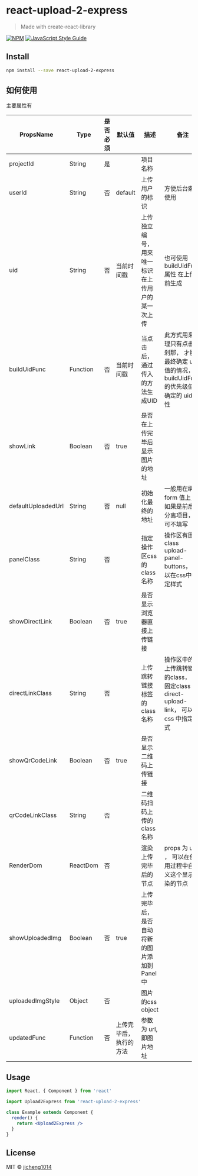 # react-upload-2-express

> Made with create-react-library

[![NPM](https://img.shields.io/npm/v/react-upload-2-express.svg)](https://www.npmjs.com/package/react-upload-2-express) [![JavaScript Style Guide](https://img.shields.io/badge/code_style-standard-brightgreen.svg)](https://standardjs.com)

## Install

```bash
npm install --save react-upload-2-express
```

## 如何使用

主要属性有

| PropsName | Type | 是否必须 | 默认值|描述| 备注 |
|---|---|---|---|--|--|
|projectId| String| 是 | | 项目名称 | |
| userId | String | 否 | default | 上传用户的标识 | 方便后台索引使用
| uid | String | 否 | 当前时间戳 | 上传独立编号， 用来唯一标识在上传用户的某一次上传 | 也可使用 buildUidFunc 属性 在上传前生成 |
| buildUidFunc | Function | 否 | 当前时间戳 | 当点击后， 通过传入的方法生成UID | 此方式用来处理只有点击的刹那， 才能最终确定 uid 值的情况， buildUidFunc 的优先级低于确定的 uid 属性 |
| showLink | Boolean | 否 | true | 是否在上传完毕后显示图片的地址 ||
| defaultUploadedUrl | String | 否 | null | 初始化最终的地址 | 一般用在绑定 form 值上， 如果是前后端分离项目， 可不填写 |
| panelClass | String | 否|  | 指定操作区css 的 class 名称 | 操作区有固定class upload-panel-buttons， 可以在css中制定样式  |
| showDirectLink | Boolean | 否 | true | 是否显示浏览器直接上传链接 | |
| directLinkClass | String | 否 |  | 上传跳转链接标签的 class 名称 |  操作区中的 上传跳转链接 的class， 有固定class direct-upload-link， 可以在css 中指定样式|
| showQrCodeLink | Boolean |否 | true |  是否显示二维码上传链接 |
| qrCodeLinkClass | String | 否 |  |  二维码扫码上传的 class 名称|
| RenderDom | ReactDom | 否 | | 渲染上传完毕后的节点  | props 为 url ， 可以在使用过程中自定义这个显示渲染的节点 |
| showUploadedImg  |Boolean | 否| true |上传完毕后， 是否自动将新的图片添加到 Panel 中|
| uploadedImgStyle | Object | 否 | | 图片的css object | |
| updatedFunc | Function | 否  | 上传完毕后， 执行的方法 | 参数为 url, 即图片地址 |




## Usage

```jsx
import React, { Component } from 'react'

import Upload2Express from 'react-upload-2-express'

class Example extends Component {
  render() {
    return <Upload2Express />
  }
}
```

## License

MIT © [jicheng1014](https://github.com/jicheng1014)
